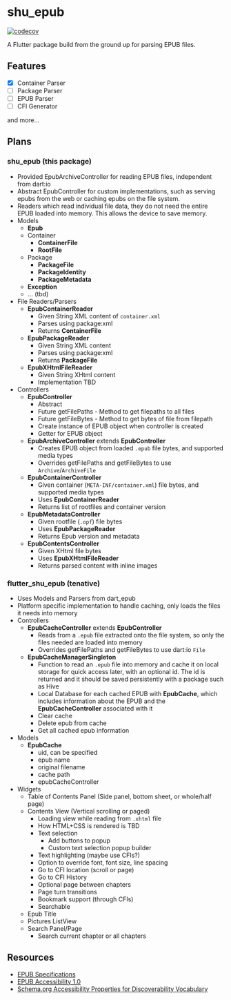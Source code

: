 # shu_epub

[![codecov](https://codecov.io/gh/getBoolean/shu_epub/branch/main/graph/badge.svg?token=LN8VSR2UER)](https://codecov.io/gh/getBoolean/shu_epub)

A Flutter package build from the ground up for parsing EPUB files.

## Features

* [x] Container Parser
* [ ] Package Parser
* [ ] EPUB Parser
* [ ] CFI Generator

and more...

## Plans

### shu_epub (this package)

* Provided EpubArchiveController for reading EPUB files, independent from dart:io
* Abstract EpubController for custom implementations, such as serving epubs from
the web or caching epubs on the file system.
* Readers which read individual file data, they do not need the entire
EPUB loaded into memory. This allows the device to save memory.
* Models
  * **Epub**
  * Container
    * **ContainerFile**
    * **RootFile**
  * Package
    * **PackageFile**
    * **PackageIdentity**
    * **PackageMetadata**
  * **Exception**
  * ... (tbd)
* File Readers/Parsers
  * **EpubContainerReader**
    * Given String XML content of `container.xml`
    * Parses using package:xml
    * Returns **ContainerFile**
  * **EpubPackageReader**
    * Given String XML content
    * Parses using package:xml
    * Returns **PackageFile**
  * **EpubXHtmlFileReader**
    * Given String XHtml content
    * Implementation TBD
* Controllers
  * **EpubController**
    * Abstract
    * Future getFilePaths - Method to get filepaths to all files
    * Future getFileBytes - Method to get bytes of file from filepath
    * Create instance of EPUB object when controller is created
    * Getter for EPUB object
  * **EpubArchiveController** extends **EpubController**
    * Creates EPUB object from loaded `.epub` file bytes, and supported media types
    * Overrides getFilePaths and getFileBytes to use `Archive`/`ArchiveFile`
  * **EpubContainerController**
    * Given container (`META-INF/container.xml`) file bytes, and supported media types
    * Uses **EpubContainerReader**
    * Returns list of rootfiles and container version
  * **EpubMetadataController**
    * Given rootfile (`.opf`) file bytes
    * Uses **EpubPackageReader**
    * Returns Epub version and metadata
  * **EpubContentsController**
    * Given XHtml file bytes
    * Uses **EpubXHtmlFileReader**
    * Returns parsed content with inline images

### flutter_shu_epub (tenative)

* Uses Models and Parsers from dart_epub
* Platform specific implementation to handle caching, only loads the
files it needs into memory
* Controllers
  * **EpubCacheController** extends **EpubController**
    * Reads from a `.epub` file extracted onto the file system, so
    only the files needed are loaded into memory
    * Overrides getFilePaths and getFileBytes to use dart:io `File`
  * **EpubCacheManagerSingleton**
    * Function to read an `.epub` file into memory and
    cache it on local storage for quick access later, with an optional
    id. The id is returned and it should be saved persistently with
    a package such as Hive
    * Local Database for each cached EPUB with **EpubCache**, which includes
    information about the EPUB and the **EpubCacheController** associated
    with it
    * Clear cache
    * Delete epub from cache
    * Get all cached epub information
* Models
  * **EpubCache**
    * uid, can be specified
    * epub name
    * original filename
    * cache path
    * epubCacheController
* Widgets
  * Table of Contents Panel (Side panel, bottom sheet, or whole/half page)
  * Contents View (Vertical scrolling or paged)
    * Loading view while reading from `.xhtml` file
    * How HTML+CSS is rendered is TBD
    * Text selection
      * Add buttons to popup
      * Custom text selection popup builder
    * Text highlighting (maybe use CFIs?)
    * Option to override font, font size, line spacing
    * Go to CFI location (scroll or page)
    * Go to CFI History
    * Optional page between chapters
    * Page turn transitions
    * Bookmark support (through CFIs)
    * Searchable
  * Epub Title
  * Pictures ListView
  * Search Panel/Page
    * Search current chapter or all chapters

## Resources

* [EPUB Specifications](http://idpf.org/epub/dir/)
* [EPUB Accessibility 1.0](http://idpf.org/epub/a11y/accessibility.html)
* [Schema.org Accessibility Properties for Discoverability Vocabulary](https://www.w3.org/2021/a11y-discov-vocab/latest/)
